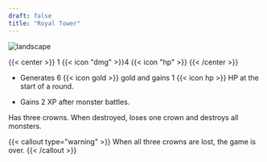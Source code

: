 ```yaml
---
draft: false
title: "Royal Tower"
---
```


![landscape](/images/towers/towerS_0.png)

{{< center >}}
1 {{< icon "dmg" >}}4 {{< icon "hp" >}}
{{< /center >}}

* Generates 6 {{< icon gold >}} gold and gains 1 {{< icon hp >}} HP at the start of a round.

* Gains 2 XP after monster battles.

Has three crowns. When destroyed, loses one crown and destroys all monsters. 

{{< callout type="warning" >}}
When all three crowns are lost, the game is over.
{{< /callout >}}